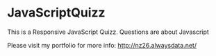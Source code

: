 # JavaScriptQuizz
This is a Responsive JavaScript Quizz. Questions are about Javascript

Please visit my portfolio for more info: http://nz26.alwaysdata.net/
